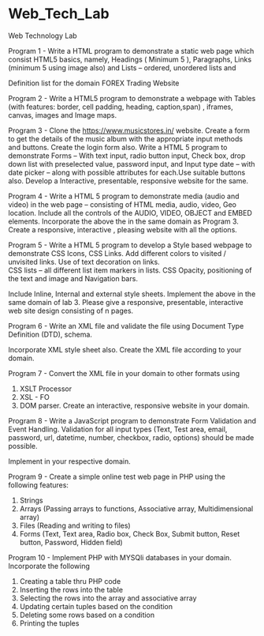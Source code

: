 # Web_Tech_Lab
Web Technology Lab 

Program 1 - Write a HTML program to demonstrate a static web page which consist HTML5 basics,
namely, Headings ( Minimum 5 ), Paragraphs, Links (minimum 5 using image also)  and Lists – ordered, unordered lists and

Definition list for the domain FOREX Trading Website

Program 2 - Write a HTML5 program to demonstrate a webpage with 
Tables (with features: border,
cell padding, heading, caption,span) , 
iframes, canvas, images and Image maps.

Program 3 - Clone the https://www.musicstores.in/ website.
Create a form to get the details of the music album with the appropriate input methods and buttons. Create the login form also.
Write a HTML 5 program to demonstrate Forms – With text input, radio button input,
Check box, drop down list with preselected value, password input, and Input
type date – with date picker – along with possible attributes for each.Use suitable buttons also.
Develop a Interactive, presentable, responsive website for the same.

Program 4 - Write a HTML 5 program to demonstrate media (audio and video) in the web page –
consisting of HTML media, audio, video, Geo location.
Include all the controls of the AUDIO, VIDEO, OBJECT and EMBED elements.
Incorporate the above the in the same domain as Program 3.
Create a responsive, interactive , pleasing website with all the options.

Program 5 - Write a HTML 5 program to develop a Style based webpage to demonstrate CSS Icons, CSS Links.
Add different colors to visited / unvisited links.
Use of text decoration on links.  
CSS lists – all different list item markers in lists. 
CSS Opacity, positioning of the text and image and
Navigation bars.

Include Inline, Internal and external style sheets.
Implement the above in the same domain of lab 3.
Please give a responsive, presentable, interactive web site design consisting of n pages.

Program 6 - Write an XML file and validate the file using Document Type Definition (DTD), schema.

Incorporate XML style sheet also.
Create the XML file according to your domain.

Program 7 - Convert the XML file in your domain to other formats using
1. XSLT Processor
2. XSL - FO
2. DOM parser. 
Create  an interactive, responsive website in your domain.

Program 8 - Write a JavaScript program to demonstrate Form
Validation and Event Handling.
Validation for all input types (Text, Test area, email, password, url, datetime, number, checkbox, radio, options) should be made possible.

Implement in your respective domain.

Program 9 - Create a simple online test web page in PHP
using the following features:
1. Strings
2. Arrays (Passing arrays to functions, Associative array, Multidimensional array)
3. Files (Reading and writing to files)
4. Forms  (Text, Text area, Radio box, Check Box, Submit button, Reset button, Password, Hidden field)

Program 10 - Implement PHP with MYSQli databases in your domain.
Incorporate the following
1. Creating a table thru PHP code
2. Inserting the rows into the table
3. Selecting the rows into the array and associative array
4. Updating certain tuples based on the condition
5. Deleting some rows based on a condition
4. Printing the tuples
